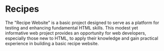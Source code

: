 # Recipes
The "Recipe Website" is a basic project designed to serve as a platform for testing and enhancing fundamental HTML skills. This modest yet informative web project provides an opportunity for web developers, especially those new to HTML, to apply their knowledge and gain practical experience in building a basic recipe website.
